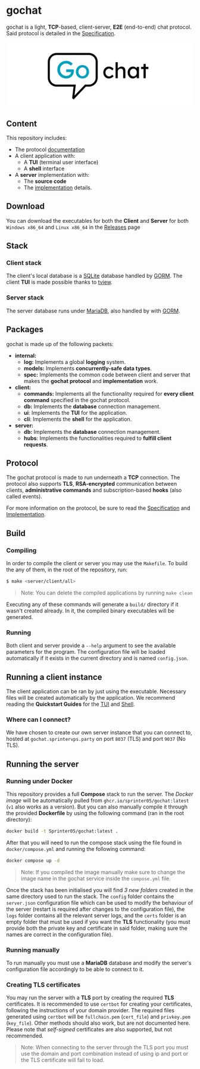 # gochat
gochat is a light, **TCP**-based, client-server, **E2E** (end-to-end) chat protocol. Said protocol is detailed in the [Specification](doc/SPECIFICATION.md).

![Banner](images/gochat_banner_white.png)

## Content
This repository includes:
- The protocol [documentation](doc/SPECIFICATION.md)
- A client application with:
    - A **TUI** (terminal user interface)
    - A **shell** interface
- A **server** implementation with:
    - The **source code**
    - The [implementation](doc/IMPLEMENTATION.md) details.

## Download
You can download the executables for both the **Client** and **Server** for both `Windows x86_64` and `Linux x86_64` in the [Releases](https://github.com/Sprinter05/gochat/releases/latest) page

## Stack
### Client stack
The client's local database is a [SQLite](https://www.sqlite.org/) database handled by [GORM](https://gorm.io/index.html). The client **TUI** is made possible thanks to [tview](https://github.com/rivo/tview).
### Server stack
The server database runs under [MariaDB](https://mariadb.org/), also handled by with [GORM](https://gorm.io/index.html).

## Packages
gochat is made up of the following packets:
- **internal:**
    - **log:** Implements a global **logging** system.
    - **models:** Implements **concurrently-safe data types**.
    - **spec:** Implements the common code between client and server that makes the **gochat protocol** and **implementation** work.
- **client:**
    - **commands:** Implements all the functionality required for **every client command** specified in the gochat protocol.
    - **db:** Implements the **database** connection management.
    - **ui**: Implements the **TUI** for the application.
    - **cli**: Implements the **shell** for the application.
- **server:**
    - **db:** Implements the **database** connection management.
    - **hubs**: Implements the functionalities required to **fulfill client requests**.

## Protocol
The gochat protocol is made to run underneath a **TCP** connection. The protocol also supports **TLS**, **RSA-encrypted** communication between clients, **administrative commands** and subscription-based **hooks** (also called events).

For more information on the protocol, be sure to read the [Specification](doc/SPECIFICATION.md) and [Implementation](doc/IMPLEMENTATION.md).

## Build
### Compiling
In order to compile the client or server you may use the `Makefile`. To build the any of them, in the root of the repository, run:

```bash
$ make <server/client/all>
```

> Note: You can delete the compiled applications by running `make clean`

Executing any of these commands will generate a `build/` directory if it wasn't created already. In it, the compiled binary executables will be generated.

### Running
Both client and server provide a `--help` argument to see the available parameters for the program. The configuration file will be loaded automatically if it exists in the current directory and is named `config.json`.
 
## Running a client instance
The client application can be ran by just using the executable. Necessary files will be created automatically by the application. We recommend reading the **Quickstart Guides** for the [TUI](doc/TUI.md) and [Shell](doc/SHELL.md).

### Where can I connect?
We have chosen to create our own server instance that you can connect to, hosted at `gochat.sprintervps.party` on port `8037` (TLS) and port `9037` (No TLS).

## Running the server
### Running under Docker
This repository provides a full **Compose** stack to run the server. The *Docker image* will be automatically pulled from `ghcr.io/sprinter05/gochat:latest` (`v1` also works as a version). But you can also manually compile it through the provided **Dockerfile** by using the following command (ran in the root directory):

```bash
docker build -t Sprinter05/gochat:latest .
```

After that you will need to run the compose stack using the file found in `docker/compose.yml` and running the following command:

```bash
docker compose up -d
```

> Note: If you compiled the image manually make sure to change the image name in the gochat service inside the `compose.yml` file.

Once the stack has been initialised you will find *3 new folders* created in the same directory used to run the stack. The `config` folder contains the `server.json` configuration file which can be used to modify the behaviour of the server (restart is required after changes to the configuration file), the `logs` folder contains all the relevant server logs, and the `certs` folder is an empty folder that must be used if you want the **TLS** functionality (you must provide both the private key and certificate in said folder, making sure the names are correct in the configuration file).

### Running manually
To run manually you must use a **MariaDB** database and modify the server's configuration file accordingly to be able to connect to it.

### Creating TLS certificates
You may run the server with a **TLS** port by creating the required **TLS** certificates. It is recommended to use `certbot` for creating your certificates, following the instructions of your domain provider. The required files generated using `certbot` will be `fullchain.pem` (`cert_file`) and `privkey.pem` (`key_file`). Other methods should also work, but are not documented here. Please note that *self-signed* certificates are also supported, but not recommended.

> Note: When connecting to the server through the TLS port you must use the domain and port combination instead of using ip and port or the TLS certificate will fail to load.
